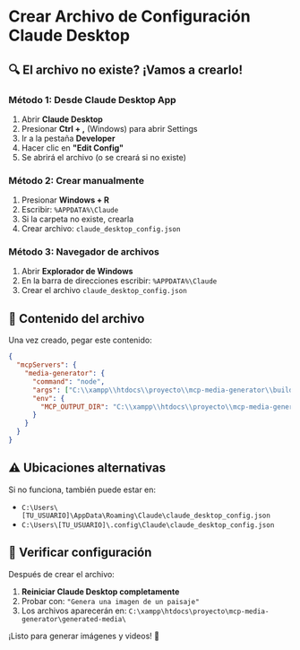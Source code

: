 # Crear Archivo de Configuración Claude Desktop

## 🔍 El archivo no existe? ¡Vamos a crearlo!

### Método 1: Desde Claude Desktop App
1. Abrir **Claude Desktop**
2. Presionar **Ctrl + ,** (Windows) para abrir Settings
3. Ir a la pestaña **Developer**
4. Hacer clic en **"Edit Config"**
5. Se abrirá el archivo (o se creará si no existe)

### Método 2: Crear manualmente
1. Presionar **Windows + R**
2. Escribir: `%APPDATA%\Claude`
3. Si la carpeta no existe, crearla
4. Crear archivo: `claude_desktop_config.json`

### Método 3: Navegador de archivos
1. Abrir **Explorador de Windows**
2. En la barra de direcciones escribir: `%APPDATA%\Claude`
3. Crear el archivo `claude_desktop_config.json`

## 📝 Contenido del archivo

Una vez creado, pegar este contenido:

```json
{
  "mcpServers": {
    "media-generator": {
      "command": "node",
      "args": ["C:\\xampp\\htdocs\\proyecto\\mcp-media-generator\\build\\index.js"],
      "env": {
        "MCP_OUTPUT_DIR": "C:\\xampp\\htdocs\\proyecto\\mcp-media-generator\\generated-media"
      }
    }
  }
}
```

## ⚠️ Ubicaciones alternativas

Si no funciona, también puede estar en:
- `C:\Users\[TU_USUARIO]\AppData\Roaming\Claude\claude_desktop_config.json`
- `C:\Users\[TU_USUARIO]\.config\Claude\claude_desktop_config.json`

## 🔧 Verificar configuración

Después de crear el archivo:
1. **Reiniciar Claude Desktop completamente**
2. Probar con: `"Genera una imagen de un paisaje"`
3. Los archivos aparecerán en: `C:\xampp\htdocs\proyecto\mcp-media-generator\generated-media\`

¡Listo para generar imágenes y videos! 🚀